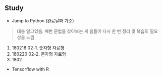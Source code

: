 ## Study




- Jump to Python (완료날짜 기준)
> 대충 알고있음. 매번 문법을 찾아보는 게 힘들어 다시 한 번 정리 및 복습의 필요성을 느낌
1. 180218 02-1. 숫자형 자료형
2. 180220 02-2. 문자형 자료형
3. 1802


- Tensorflow with R

